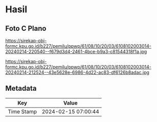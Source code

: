 # Hasil

## Foto C Plano

https://sirekap-obj-formc.kpu.go.id/b227/pemilu/ppwp/61/08/10/20/03/6108102003014-20240214-220540--f679d3d4-2461-4bce-b9a3-c81544318f1a.jpg

https://sirekap-obj-formc.kpu.go.id/b227/pemilu/ppwp/61/08/10/20/03/6108102003014-20240214-212524--43e5628e-6986-4d22-ac83-df6126b8adac.jpg


## Metadata

| Key        | Value               |
| ---------- | ------------------- |
| Time Stamp | 2024-02-15 07:00:44 |



